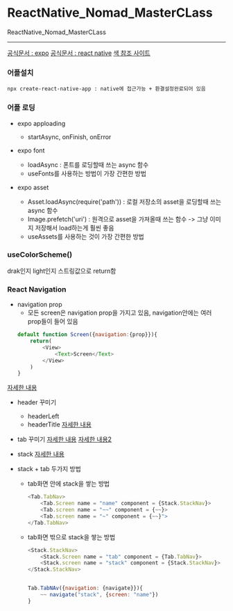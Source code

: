 # ReactNative_Nomad_MasterCLass
ReactNative_Nomad_MasterCLass    

-------------------------
 [공식문서 : expo](https://docs.expo.dev/)
 [공식문서 : react native](https://reactnative.dev/)
 [색 참조 사이트](https://flatuicolors.com/)   
   
### 어플설치
```
npx create-react-native-app : native에 접근가능 + 환결설정완료되어 있음
```

### 어플 로딩
* expo apploading
    - startAsync, onFinish, onError
   
* expo font
    - loadAsync : 폰트를 로딩할때 쓰는 async 함수
    - useFonts를 사용하는 방법이 가장 간편한 방법
   
* expo asset
    - Asset.loadAsync(require('path')) : 로컬 저장소의 asset을 로딩할때 쓰는 async 함수
    - Image.prefetch('uri') : 원격으로 asset을 가져올때 쓰는 함수 -> 그냥 이미지 저장해서 load하는게 훨씬 좋음
    - useAssets를 사용하는 것이 가장 간편한 방법
   

### useColorScheme()
drak인지 light인지 스트링값으로 return함 
   

### React Navigation
* navigation prop
    - 모든 screen은 navigation prop을 가지고 있음, navigation안에는 여러 prop들이 들어 있음
    ```js
    default function Screen({navigation:{prop}}){
        return(
            <View>
                <Text>Screen</Text>
            </View>
        )
    }
    ```
[자세한 내용](https://reactnavigation.org/docs/navigation-prop)

* header 꾸미기
    - headerLeft 
    - headerTitle
[자세한 내용](https://reactnavigation.org/docs/elements#header)

* tab 꾸미기
[자세한 내용](https://reactnavigation.org/docs/bottom-tab-navigator)
[자세한 내용2](https://reactnavigation.org/docs/tab-based-navigation/)

* stack 
[자세한 내용](https://reactnavigation.org/docs/native-stack-navigator)

* stack + tab 두가지 방법 
    - tab화면 안에 stack을 쌓는 방법
        ```js
        <Tab.TabNav>
            <Tab.Screen name = "name" component = {Stack.StackNav}>
            <Tab.screen name = "~~" component = {~~}>
            <Tab.screen name = "~" component = {~~}">
        </Tab.TabNav>
        ```

    - tab화면 밖으로 stack을 쌓는 방법
        ```js
        <Stack.StackNav>
            <Stack.Screen name = "tab" component = {Tab.TabNav}>
            <Stack.screen name = "stack" component = {Stack.StackNav}>
        </Stack.StackNav>


        Tab.TabNAv({navigation: {navigate}}){
            ~~ navigate("stack", {screen: "name"})
        }
        ```